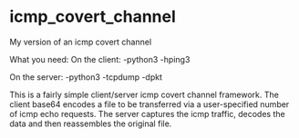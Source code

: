 # icmp_covert_channel
My version of an icmp covert channel

What you need:
On the client:
  -python3
  -hping3
  
On the server:
  -python3
  -tcpdump
  -dpkt
  
This is a fairly simple client/server icmp covert channel framework.  The client base64 encodes a file to be transferred via a user-specified number of icmp echo requests.  The server captures the icmp traffic, decodes the data and then reassembles the original file.
